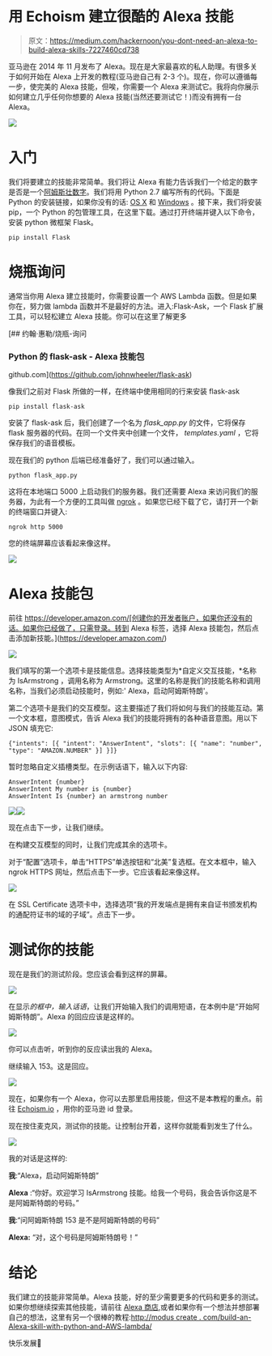 # 用 Echoism 建立很酷的 Alexa 技能

> 原文：<https://medium.com/hackernoon/you-dont-need-an-alexa-to-build-alexa-skills-7227460cd738>

亚马逊在 2014 年 11 月发布了 Alexa。现在是大家最喜欢的私人助理。有很多关于如何开始在 Alexa 上开发的教程(亚马逊自己有 2-3 个)。现在，你可以遵循每一步，使完美的 Alexa 技能，但唉，你需要一个 Alexa 来测试它。我将向你展示如何建立几乎任何你想要的 Alexa 技能(当然还要测试它！)而没有拥有一台 Alexa。

![](img/fe6c032e12dd6700336554e46ac26fd9.png)

# **入门**

我们将要建立的技能非常简单。我们将让 Alexa 有能力告诉我们一个给定的数字是否是一个[阿姆斯壮数字](http://www.cs.mtu.edu/~shene/COURSES/cs201/NOTES/chap04/arms.html)。我们将用 Python 2.7 编写所有的代码。下面是 Python 的安装链接，如果你没有的话: [OS X](https://www.python.org/downloads/mac-osx/) 和 [Windows](http://docs.python-guide.org/en/latest/starting/install/win/) 。接下来，我们将安装 pip，一个 Python 的包管理工具，在这里下载。通过打开终端并键入以下命令，安装 python 微框架 Flask。

```
pip install Flask
```

# 烧瓶询问

通常当你用 Alexa 建立技能时，你需要设置一个 AWS Lambda 函数。但是如果你在，努力做 lambda 函数并不是最好的方法。进入:Flask-Ask，一个 Flask 扩展工具，可以轻松建立 Alexa 技能。你可以在这里了解更多

[](https://github.com/johnwheeler/flask-ask) [## 约翰·惠勒/烧瓶-询问

### Python 的 flask-ask - Alexa 技能包

github.com](https://github.com/johnwheeler/flask-ask) 

像我们之前对 Flask 所做的一样，在终端中使用相同的行来安装 flask-ask

```
pip install flask-ask
```

安装了 flask-ask 后，我们创建了一个名为 *flask_app.py* 的文件，它将保存 flask 服务器的代码。在同一个文件夹中创建一个文件， *templates.yaml* ，它将保存我们的语音模板。

现在我们的 python 后端已经准备好了，我们可以通过输入。

```
python flask_app.py
```

这将在本地端口 5000 上启动我们的服务器。我们还需要 Alexa 来访问我们的服务器，为此有一个方便的工具叫做 [ngrok](https://ngrok.com/) 。如果您已经下载了它，请打开一个新的终端窗口并键入:

```
ngrok http 5000
```

您的终端屏幕应该看起来像这样。

![](img/eb3c5a219db4a98ee01593d0c6fec415.png)

# Alexa 技能包

前往 https://developer.amazon.com/[创建你的开发者账户，如果你还没有的话。如果你已经做了，只需登录。转到 Alexa 标签，选择 Alexa 技能包，然后点击添加新技能。](https://developer.amazon.com/)

![](img/b4ea97ecf641d0401eede97dcd3ba656.png)

我们填写的第一个选项卡是技能信息。选择技能类型为*自定义交互技能，*名称为 IsArmstrong ，调用名称为 Armstrong。这里的名称是我们的技能名称和调用名称，当我们必须启动技能时，例如:' Alexa，启动阿姆斯特朗'。

第二个选项卡是我们的交互模型。这主要描述了我们将如何与我们的技能互动。第一个文本框，意图模式，告诉 Alexa 我们的技能将拥有的各种语音意图。用以下 JSON 填充它:

```
{"intents": [{ "intent": "AnswerIntent", "slots": [{ "name": "number", "type": "AMAZON.NUMBER" }] }]}
```

暂时忽略自定义插槽类型。在示例话语下，输入以下内容:

```
AnswerIntent {number}
AnswerIntent My number is {number} 
AnswerIntent Is {number} an armstrong number
```

![](img/c2ef040065dea05dc833a8a217a260b6.png)![](img/fbd3b95a99500e4bea0fdb00ae7d774d.png)

现在点击下一步，让我们继续。

在构建交互模型的同时，让我们完成其余的选项卡。

对于“配置”选项卡，单击“HTTPS”单选按钮和“北美”复选框。在文本框中，输入 ngrok HTTPS 网址，然后点击下一步。它应该看起来像这样。

![](img/dfdd9881f16114249fbe3c16839386dd.png)

在 SSL Certificate 选项卡中，选择选项“我的开发端点是拥有来自证书颁发机构的通配符证书的域的子域”。点击下一步。

# 测试你的技能

现在是我们的测试阶段。您应该会看到这样的屏幕。

![](img/c77134a97fa82b92ae2d5a483b05c14d.png)

在显示*的框中，输入话语*，让我们开始输入我们的调用短语，在本例中是“开始阿姆斯特朗”。Alexa 的回应应该是这样的。

![](img/23f2cc9d163071f9f7a6a20645cea2e3.png)

你可以点击听，听到你的反应读出我的 Alexa。

继续输入 153。这是回应。

![](img/b01773f9f1210dcb36880f1c75ee2af6.png)

现在，如果你有一个 Alexa，你可以去那里启用技能，但这不是本教程的重点。前往 [Echoism.io](https://echosim.io/) ，用你的亚马逊 id 登录。

现在按住麦克风，测试你的技能。让控制台开着，这样你就能看到发生了什么。

![](img/f26864e68942590bcdac4ff5ae77dca2.png)

我的对话是这样的:

**我**:“Alexa，启动阿姆斯特朗”

**Alexa** :“你好。欢迎学习 IsArmstrong 技能。给我一个号码，我会告诉你这是不是阿姆斯特朗的号码。”

**我**:“问阿姆斯特朗 153 是不是阿姆斯特朗的号码”

**Alexa:** “对，这个号码是阿姆斯特朗号！”

# 结论

我们建立的技能非常简单。Alexa 技能，好的至少需要更多的代码和更多的测试。如果你想继续探索其他技能，请前往 [Alexa 商店](http://alexa.amazon.co.uk/spa/index.html),或者如果你有一个想法并想部署自己的想法，这里有另一个很棒的教程:[http://modus create . com/build-an-Alexa-skill-with-python-and-AWS-lambda/](http://moduscreate.com/build-an-alexa-skill-with-python-and-aws-lambda/)

快乐发展🎉